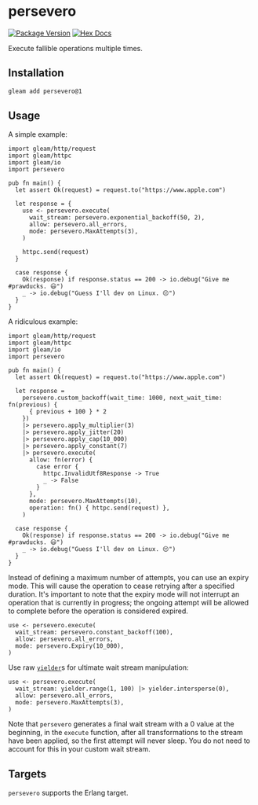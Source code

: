 # persevero

[![Package Version](https://img.shields.io/hexpm/v/persevero)](https://hex.pm/packages/persevero)
[![Hex Docs](https://img.shields.io/badge/hex-docs-ffaff3)](https://hexdocs.pm/persevero/)

Execute fallible operations multiple times.

## Installation

```sh
gleam add persevero@1
```

## Usage

A simple example:

```gleam
import gleam/http/request
import gleam/httpc
import gleam/io
import persevero

pub fn main() {
  let assert Ok(request) = request.to("https://www.apple.com")

  let response = {
    use <- persevero.execute(
      wait_stream: persevero.exponential_backoff(50, 2),
      allow: persevero.all_errors,
      mode: persevero.MaxAttempts(3),
    )

    httpc.send(request)
  }

  case response {
    Ok(response) if response.status == 200 -> io.debug("Give me #prawducks. 😃")
    _ -> io.debug("Guess I'll dev on Linux. 😔")
  }
}
```

A ridiculous example:

```gleam
import gleam/http/request
import gleam/httpc
import gleam/io
import persevero

pub fn main() {
  let assert Ok(request) = request.to("https://www.apple.com")

  let response =
    persevero.custom_backoff(wait_time: 1000, next_wait_time: fn(previous) {
      { previous + 100 } * 2
    })
    |> persevero.apply_multiplier(3)
    |> persevero.apply_jitter(20)
    |> persevero.apply_cap(10_000)
    |> persevero.apply_constant(7)
    |> persevero.execute(
      allow: fn(error) {
        case error {
          httpc.InvalidUtf8Response -> True
          _ -> False
        }
      },
      mode: persevero.MaxAttempts(10),
      operation: fn() { httpc.send(request) },
    )

  case response {
    Ok(response) if response.status == 200 -> io.debug("Give me #prawducks. 😃")
    _ -> io.debug("Guess I'll dev on Linux. 😔")
  }
}
```

Instead of defining a maximum number of attempts, you can use an expiry mode.
This will cause the operation to cease retrying after a specified duration. It's
important to note that the expiry mode will not interrupt an operation that is
currently in progress; the ongoing attempt will be allowed to complete before
the operation is considered expired.

```gleam
use <- persevero.execute(
  wait_stream: persevero.constant_backoff(100),
  allow: persevero.all_errors,
  mode: persevero.Expiry(10_000),
)
```

Use raw [`yielder`](https://hexdocs.pm/gleam_yielder/gleam/yielder.html)s for
ultimate wait stream manipulation:

```gleam
use <- persevero.execute(
  wait_stream: yielder.range(1, 100) |> yielder.intersperse(0),
  allow: persevero.all_errors,
  mode: persevero.MaxAttempts(3),
)
```

Note that `persevero` generates a final wait stream with a 0 value at the
beginning, in the `execute` function, after all transformations to the stream
have been applied, so the first attempt will never sleep. You do not need to
account for this in your custom wait stream.

## Targets

`persevero` supports the Erlang target.
